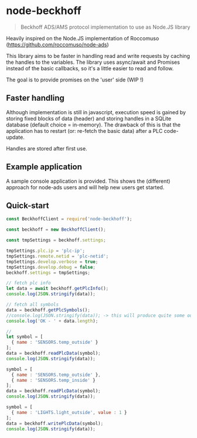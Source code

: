 # node-beckhoff
> Beckhoff ADS/AMS protocol implementation to use as Node.JS library

Heavily inspired on the Node.JS implementation of Roccomuso (https://github.com/roccomuso/node-ads)

This library aims to be faster in handling read and write requests by caching the handles to the variables.
The library uses async/await and Promises instead of the basic callbacks, so it's a little easier to read and follow.

The goal is to provide promises on the 'user' side (WIP !)

## Faster handling
Although implementation is still in javascript, execution speed is gained by storing fixed blocks of data (header) and storing handles in a SQLite database (default choice = in-memory).
The drawback of this is that the application has to restart (or: re-fetch the basic data) after a PLC code-update. 

Handles are stored after first use.

## Example application
A sample console application is provided.
This shows the (different) approach for node-ads users and will help new users get started.

## Quick-start

```javascript
const BeckhoffClient = require('node-beckhoff');

const beckhoff = new BeckhoffClient();

const tmpSettings = beckhoff.settings;

tmpSettings.plc.ip = 'plc-ip';
tmpSettings.remote.netid = 'plc-netid';
tmpSettings.develop.verbose = true;
tmpSettings.develop.debug = false;
beckhoff.settings = tmpSettings;

// fetch plc info
let data = await beckhoff.getPlcInfo();
console.log(JSON.stringify(data));

// fetch all symbols 
data = beckhoff.getPlcSymbols();
//console.log(JSON.stringify(data)); -> this will produce quite some output
console.log('OK - ' + data.length);

// 
let symbol = [
  { name : 'SENSORS.temp_outside' }
];
data = beckhoff.readPlcData(symbol);
console.log(JSON.stringify(data));

symbol = [
  { name : 'SENSORS.temp_outside' },
  { name : 'SENSORS.temp_inside' }
];
data = beckhoff.readPlcData(symbol);
console.log(JSON.stringify(data));

symbol = [
  { name : 'LIGHTS.light_outside', value : 1 }
];
data = beckhoff.writePlcData(symbol);
console.log(JSON.stringify(data));
```